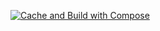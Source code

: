 [![Cache and Build with Compose](https://github.com/bart3k1/cicd_workflow/actions/workflows/cache_build_compose.yml/badge.svg)](https://github.com/bart3k1/cicd_workflow/actions/workflows/cache_build_compose.yml)
